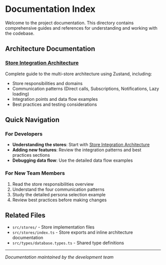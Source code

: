 # Documentation Index

Welcome to the project documentation. This directory contains comprehensive guides and references for understanding and working with the codebase.

## Architecture Documentation

### [Store Integration Architecture](./store-integration.md)
Complete guide to the multi-store architecture using Zustand, including:
- Store responsibilities and domains
- Communication patterns (Direct calls, Subscriptions, Notifications, Lazy loading)
- Integration points and data flow examples
- Best practices and testing considerations

## Quick Navigation

### For Developers
- **Understanding the stores**: Start with [Store Integration Architecture](./store-integration.md)
- **Adding new features**: Review the integration patterns and best practices sections
- **Debugging data flow**: Use the detailed data flow examples

### For New Team Members
1. Read the store responsibilities overview
2. Understand the four communication patterns
3. Study the detailed persona selection example
4. Review best practices before making changes

## Related Files

- `src/stores/` - Store implementation files
- `src/stores/index.ts` - Store exports and inline architecture documentation
- `src/types/database.types.ts` - Shared type definitions

---

*Documentation maintained by the development team* 
